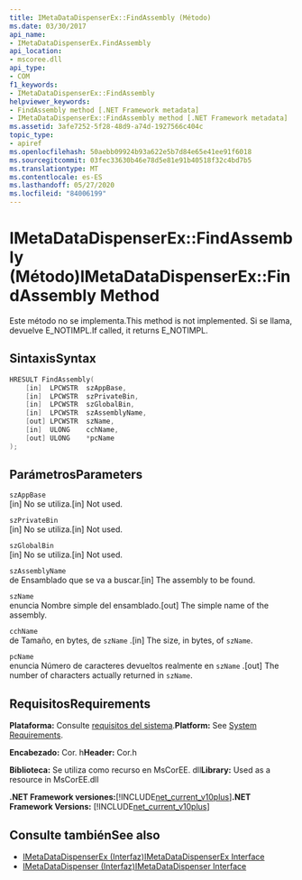 ```yaml
---
title: IMetaDataDispenserEx::FindAssembly (Método)
ms.date: 03/30/2017
api_name:
- IMetaDataDispenserEx.FindAssembly
api_location:
- mscoree.dll
api_type:
- COM
f1_keywords:
- IMetaDataDispenserEx::FindAssembly
helpviewer_keywords:
- FindAssembly method [.NET Framework metadata]
- IMetaDataDispenserEx::FindAssembly method [.NET Framework metadata]
ms.assetid: 3afe7252-5f28-48d9-a74d-1927566c404c
topic_type:
- apiref
ms.openlocfilehash: 50aebb09924b93a622e5b7d84e65e41ee91f6018
ms.sourcegitcommit: 03fec33630b46e78d5e81e91b40518f32c4bd7b5
ms.translationtype: MT
ms.contentlocale: es-ES
ms.lasthandoff: 05/27/2020
ms.locfileid: "84006199"
---
```

# <a name="imetadatadispenserexfindassembly-method"></a><span data-ttu-id="a10d8-102">IMetaDataDispenserEx::FindAssembly (Método)</span><span class="sxs-lookup"><span data-stu-id="a10d8-102">IMetaDataDispenserEx::FindAssembly Method</span></span>
<span data-ttu-id="a10d8-103">Este método no se implementa.</span><span class="sxs-lookup"><span data-stu-id="a10d8-103">This method is not implemented.</span></span> <span data-ttu-id="a10d8-104">Si se llama, devuelve E_NOTIMPL.</span><span class="sxs-lookup"><span data-stu-id="a10d8-104">If called, it returns E_NOTIMPL.</span></span>  
  
## <a name="syntax"></a><span data-ttu-id="a10d8-105">Sintaxis</span><span class="sxs-lookup"><span data-stu-id="a10d8-105">Syntax</span></span>  
  
```cpp  
HRESULT FindAssembly(  
    [in]  LPCWSTR  szAppBase,  
    [in]  LPCWSTR  szPrivateBin,  
    [in]  LPCWSTR  szGlobalBin,  
    [in]  LPCWSTR  szAssemblyName,  
    [out] LPCWSTR  szName,  
    [in]  ULONG    cchName,  
    [out] ULONG    *pcName  
);  
```  
  
## <a name="parameters"></a><span data-ttu-id="a10d8-106">Parámetros</span><span class="sxs-lookup"><span data-stu-id="a10d8-106">Parameters</span></span>  
 `szAppBase`  
 <span data-ttu-id="a10d8-107">[in] No se utiliza.</span><span class="sxs-lookup"><span data-stu-id="a10d8-107">[in] Not used.</span></span>  
  
 `szPrivateBin`  
 <span data-ttu-id="a10d8-108">[in] No se utiliza.</span><span class="sxs-lookup"><span data-stu-id="a10d8-108">[in] Not used.</span></span>  
  
 `szGlobalBin`  
 <span data-ttu-id="a10d8-109">[in] No se utiliza.</span><span class="sxs-lookup"><span data-stu-id="a10d8-109">[in] Not used.</span></span>  
  
 `szAssemblyName`  
 <span data-ttu-id="a10d8-110">de Ensamblado que se va a buscar.</span><span class="sxs-lookup"><span data-stu-id="a10d8-110">[in] The assembly to be found.</span></span>  
  
 `szName`  
 <span data-ttu-id="a10d8-111">enuncia Nombre simple del ensamblado.</span><span class="sxs-lookup"><span data-stu-id="a10d8-111">[out] The simple name of the assembly.</span></span>  
  
 `cchName`  
 <span data-ttu-id="a10d8-112">de Tamaño, en bytes, de `szName` .</span><span class="sxs-lookup"><span data-stu-id="a10d8-112">[in] The size, in bytes, of `szName`.</span></span>  
  
 `pcName`  
 <span data-ttu-id="a10d8-113">enuncia Número de caracteres devueltos realmente en `szName` .</span><span class="sxs-lookup"><span data-stu-id="a10d8-113">[out] The number of characters actually returned in `szName`.</span></span>  
  
## <a name="requirements"></a><span data-ttu-id="a10d8-114">Requisitos</span><span class="sxs-lookup"><span data-stu-id="a10d8-114">Requirements</span></span>  
 <span data-ttu-id="a10d8-115">**Plataforma:** Consulte [requisitos del sistema](../../get-started/system-requirements.md).</span><span class="sxs-lookup"><span data-stu-id="a10d8-115">**Platform:** See [System Requirements](../../get-started/system-requirements.md).</span></span>  
  
 <span data-ttu-id="a10d8-116">**Encabezado:** Cor. h</span><span class="sxs-lookup"><span data-stu-id="a10d8-116">**Header:** Cor.h</span></span>  
  
 <span data-ttu-id="a10d8-117">**Biblioteca:** Se utiliza como recurso en MsCorEE. dll</span><span class="sxs-lookup"><span data-stu-id="a10d8-117">**Library:** Used as a resource in MsCorEE.dll</span></span>  
  
 <span data-ttu-id="a10d8-118">**.NET Framework versiones:**[!INCLUDE[net_current_v10plus](../../../../includes/net-current-v10plus-md.md)]</span><span class="sxs-lookup"><span data-stu-id="a10d8-118">**.NET Framework Versions:** [!INCLUDE[net_current_v10plus](../../../../includes/net-current-v10plus-md.md)]</span></span>  
  
## <a name="see-also"></a><span data-ttu-id="a10d8-119">Consulte también</span><span class="sxs-lookup"><span data-stu-id="a10d8-119">See also</span></span>

- [<span data-ttu-id="a10d8-120">IMetaDataDispenserEx (Interfaz)</span><span class="sxs-lookup"><span data-stu-id="a10d8-120">IMetaDataDispenserEx Interface</span></span>](imetadatadispenserex-interface.md)
- [<span data-ttu-id="a10d8-121">IMetaDataDispenser (Interfaz)</span><span class="sxs-lookup"><span data-stu-id="a10d8-121">IMetaDataDispenser Interface</span></span>](imetadatadispenser-interface.md)
